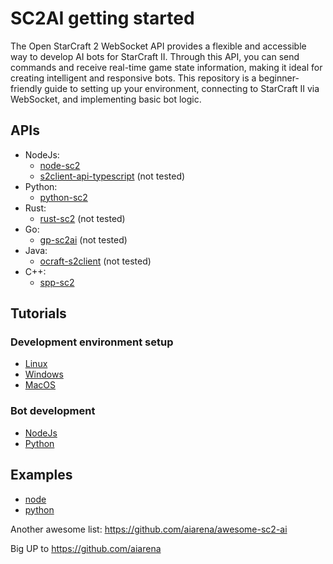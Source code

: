 # SC2AI getting started

The Open StarCraft 2 WebSocket API provides a flexible and accessible way to develop AI bots for StarCraft II. Through this API, you can send commands and receive real-time game state information, making it ideal for creating intelligent and responsive bots. This repository is a beginner-friendly guide to setting up your environment, connecting to StarCraft II via WebSocket, and implementing basic bot logic.

## APIs
- NodeJs:
    - [node-sc2](https://github.com/node-sc2/core/tree/wip_0.1.0)
    - [s2client-api-typescript](https://github.com/Zamiell/s2client-api-typescript) (not tested)
- Python:
    - [python-sc2](https://github.com/BurnySc2/python-sc2)
- Rust:
    - [rust-sc2](https://github.com/UltraMachine/rust-sc2) (not tested)
- Go:
    - [gp-sc2ai](https://github.com/chippydip/go-sc2ai) (not tested)
- Java:
    - [ocraft-s2client](https://github.com/ocraft/ocraft-s2client) (not tested)
- C++:
    - [spp-sc2](https://github.com/cpp-sc2/cpp-sc2)

## Tutorials
### Development environment setup
- [Linux](./tutorials/setup-linux/README.md)
- [Windows](./tutorials/setup-windows/README.md)
- [MacOS](./tutorials/setup-macos/README.md)

### Bot development
- [NodeJs](./tutorials/bot-node/README.md)
- [Python](./tutorials/bot-python/README.md)

## Examples
- [node](/examples/node/README.md)
- [python](/examples/python/README.md)

Another awesome list: https://github.com/aiarena/awesome-sc2-ai

Big UP to https://github.com/aiarena